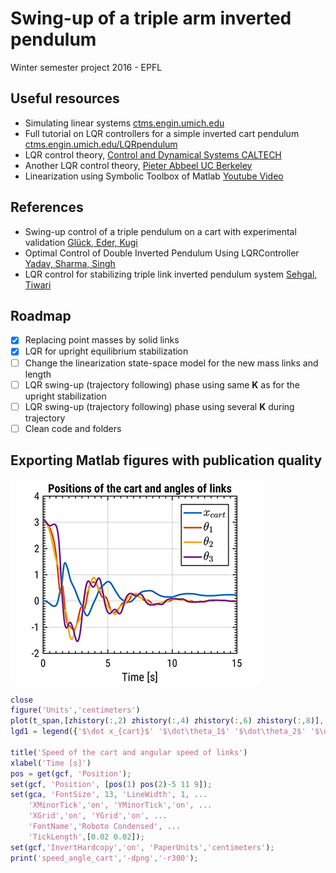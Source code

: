 # Swing-up of a triple arm inverted pendulum
Winter semester project 2016 - EPFL

## Useful resources
- Simulating linear systems [ctms.engin.umich.edu](http://ctms.engin.umich.edu/CTMS/index.php?aux=Extras_lsim)
- Full tutorial on LQR controllers for a simple inverted cart pendulum [ctms.engin.umich.edu/LQRpendulum](http://ctms.engin.umich.edu/CTMS/index.php?example=InvertedPendulum&section=ControlStateSpace)
- LQR control theory, [Control and Dynamical Systems CALTECH](http://www.cds.caltech.edu/~murray/courses/cds110/wi06/lqr.pdf)
- Another LQR control theory, [Pieter Abbeel UC Berkeley ](https://people.eecs.berkeley.edu/~pabbeel/cs287-fa12/slides/LQR.pdf)
- Linearization using Symbolic Toolbox of Matlab [Youtube Video](https://www.youtube.com/watch?v=KXQKlpMXJYI)

## References
- Swing-up control of a triple pendulum on a cart with experimental validation [Glück, Eder, Kugi](http://www.acin.tuwien.ac.at/fileadmin/cds/pre_post_print/glueck2013.pdf)
- Optimal Control of Double Inverted Pendulum Using LQRController [Yadav, Sharma, Singh](https://fr.scribd.com/document/83077631/Optimal-Control-of-Double-Inverted-Pendulum-Using-LQR-Controller)
- LQR control for stabilizing triple link inverted pendulum system [Sehgal, Tiwari](https://www.researchgate.net/publication/261075270_LQR_control_for_stabilizing_triple_link_inverted_pendulum_system)

## Roadmap
- [x] Replacing point masses by solid links
- [x] LQR for upright equilibrium stabilization
- [ ] Change the linearization state-space model for the new mass links and length
- [ ] LQR swing-up (trajectory following) phase using same **K** as for the upright stabilization
- [ ] LQR swing-up (trajectory following) phase using several **K** during trajectory
- [ ] Clean code and folders

## Exporting Matlab figures with publication quality
![Graph sample](https://github.com/ngkamo/swing-up_triple_pendulum/blob/master/AAA_TRIPLEPENDULUM_CART_FINAL2_CONTROL/illustrations/position_angle_cart.png?raw=true)

```matlab
close
figure('Units','centimeters')
plot(t_span,[zhistory(:,2) zhistory(:,4) zhistory(:,6) zhistory(:,8)], 'LineWidth',2)
lgd1 = legend({'$\dot x_{cart}$' '$\dot\theta_1$' '$\dot\theta_2$' '$\dot\theta_3$'},'Interpreter','latex','FontSize', 14);

title('Speed of the cart and angular speed of links')
xlabel('Time [s]')
pos = get(gcf, 'Position');
set(gcf, 'Position', [pos(1) pos(2)-5 11 9]);
set(gca, 'FontSize', 13, 'LineWidth', 1, ...
    'XMinorTick','on', 'YMinorTick','on', ...
    'XGrid','on', 'YGrid','on', ...
    'FontName','Roboto Condensed', ...
    'TickLength',[0.02 0.02]);
set(gcf,'InvertHardcopy','on', 'PaperUnits','centimeters');
print('speed_angle_cart','-dpng','-r300');
```
